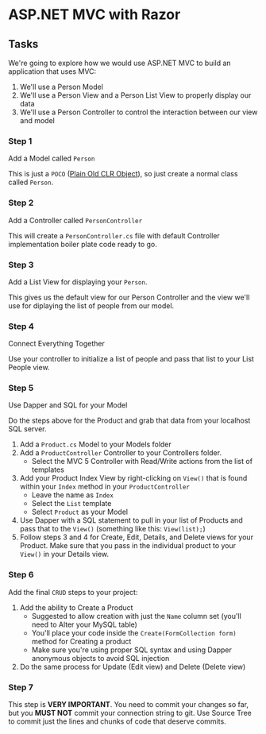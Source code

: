 # ASP.NET MVC with Razor

## Tasks

We're going to explore how we would use ASP.NET MVC to build an application that uses MVC:

1. We'll use a Person Model
1. We'll use a Person View and a Person List View to properly display our data
1. We'll use a Person Controller to control the interaction between our view and model

### Step 1

Add a Model called `Person`

This is just a `POCO` ([Plain Old CLR Object](https://en.wikipedia.org/wiki/Plain_old_CLR_object)), so just create a normal class called `Person`.

### Step 2

Add a Controller called `PersonController`

This will create a `PersonController.cs` file with default Controller implementation boiler plate code ready to go.

### Step 3

Add a List View for displaying your `Person`.

This gives us the default view for our Person Controller and the view we'll use for diplaying the list of people from our model.

### Step 4

Connect Everything Together

Use your controller to initialize a list of people and pass that list to your List People view.

### Step 5

Use Dapper and SQL for your Model

Do the steps above for the Product and grab that data from your localhost SQL server.

1. Add a `Product.cs` Model to your Models folder
1. Add a `ProductController` Controller to your Controllers folder.
    * Select the MVC 5 Controller with Read/Write actions from the list of templates
1. Add your Product Index View by right-clicking on `View()` that is found within your `Index` method in your `ProductController`
    * Leave the name as `Index`
    * Select the `List` template
    * Select `Product` as your Model
1. Use Dapper with a SQL statement to pull in your list of Products and pass that to the `View()` (something like this: `View(list);`)
1. Follow steps 3 and 4 for Create, Edit, Details, and Delete views for your Product. Make sure that you pass in the individual product to your `View()` in your Details view.

### Step 6

Add the final `CRUD` steps to your project:

1. Add the ability to Create a Product
    * Suggested to allow creation with just the `Name` column set (you'll need to Alter your MySQL table)
    * You'll place your code inside the `Create(FormCollection form)` method for Creating a product
    * Make sure you're using proper SQL syntax and using Dapper anonymous objects to avoid SQL injection
1. Do the same process for Update (Edit view) and Delete (Delete view)

### Step 7

This step is **VERY IMPORTANT**. You need to commit your changes so far, but you **MUST NOT** commit your connection string to git. Use Source Tree to commit just the lines and chunks of code that deserve commits.